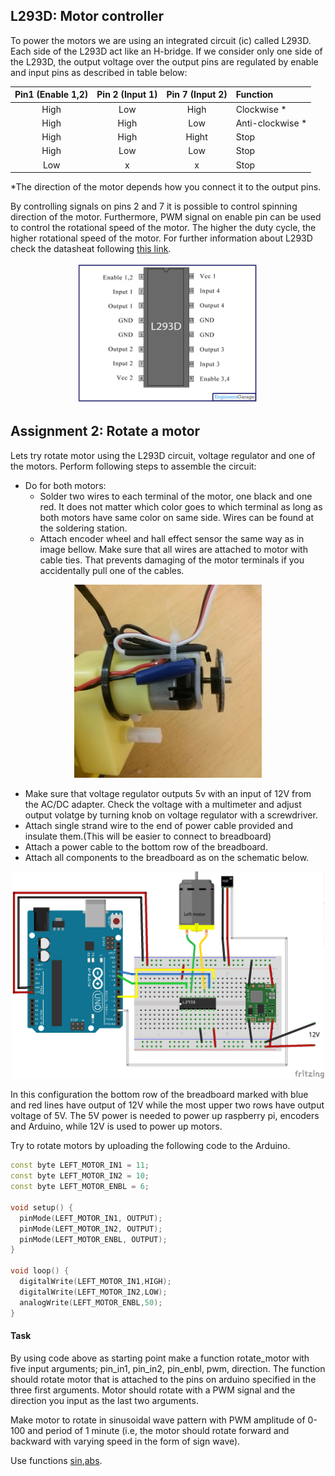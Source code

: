 ## L293D: Motor controller
To power the motors we are using an integrated circuit (ic) called L293D. Each side of the L293D act like an H-bridge. If we consider only one side of the L293D, the output voltage over the output pins are regulated by enable and input pins as described in table below:

| Pin1 (Enable 1,2) | Pin 2 (Input 1) | Pin 7 (Input 2) | Function         |
|:-------:|:-------:|:-------:|:------------------|
| High  | Low   | High  | Clockwise \*     |
| High  | High  | Low   | Anti-clockwise \*|
| High  | High  | Hight | Stop             |
| High  | Low   | Low   | Stop             |
| Low   | x     | x     | Stop             |
\*The direction of the motor depends how you connect it to the output pins.

By controlling signals on pins 2 and 7 it is possible to control spinning direction of the motor. Furthermore, PWM signal on enable pin can be used to control the rotational speed of the motor. The higher the duty cycle, the higher rotational speed of the motor. For further information about L293D check the datasheat following [this link](http://users.ece.utexas.edu/~valvano/Datasheets/L293D_ST.pdf).

<center>
<img src="workshop1/L293D.jpg" alt="L293D" width="300"/>
</center>

## Assignment 2: Rotate a motor
Lets try rotate motor using the L293D circuit, voltage regulator and one of the motors. Perform following steps to assemble the circuit:

* Do for both motors:
  * Solder two wires to each terminal of the motor, one black and one red. It does not matter which color goes to which terminal as long as both motors have same color on same side. Wires can be found at the soldering station.
  * Attach encoder wheel and hall effect sensor the same way as in image bellow. Make sure that all wires are attached to motor with cable ties. That prevents damaging of the motor terminals if you accidentally pull one of the cables.

<center>
<img src="workshop1/connections.jpg" alt="motor_connections" width="300"/>
</center>


* Make sure that voltage regulator outputs 5v with an input of 12V from the AC/DC adapter. Check the voltage with a multimeter and adjust output volatge by turning knob on voltage regulator with a screwdriver.
* Attach single strand wire to the end of power cable provided and insulate them.(This will be easier to connect to breadboard) 
* Attach a power cable to the bottom row of the breadboard.
* Attach all components to the breadboard as on the schematic below.

<center>
<img src="workshop1/breadbord_schematics_one_motor.png" alt="one_motor" width="500"/>
</center>


In this configuration the bottom row of the breadboard marked with blue and red lines have output of 12V while the most upper two rows have output voltage of 5V. The 5V power is needed to power up raspberry pi, encoders and Arduino, while 12V is used to power up motors.

Try to rotate motors by uploading the following code to the Arduino.
```cpp
const byte LEFT_MOTOR_IN1 = 11;
const byte LEFT_MOTOR_IN2 = 10;
const byte LEFT_MOTOR_ENBL = 6;

void setup() {
  pinMode(LEFT_MOTOR_IN1, OUTPUT);
  pinMode(LEFT_MOTOR_IN2, OUTPUT);
  pinMode(LEFT_MOTOR_ENBL, OUTPUT);
}

void loop() {
  digitalWrite(LEFT_MOTOR_IN1,HIGH);
  digitalWrite(LEFT_MOTOR_IN2,LOW);
  analogWrite(LEFT_MOTOR_ENBL,50);
}
```

#### Task
By using code above as starting point make a function rotate_motor with five input arguments; pin_in1, pin_in2, pin_enbl, pwm, direction. The function should rotate motor that is attached to the pins on arduino specified in the three first arguments. Motor should rotate with a PWM signal and the direction you input as the last two arguments.

Make motor to rotate in sinusoidal wave pattern with PWM amplitude of 0-100 and period of 1 minute (i.e, the motor should rotate forward and backward with varying speed in the form of sign wave).

Use functions [sin](https://www.arduino.cc/en/Reference/Sin),[abs](https://www.arduino.cc/en/Reference/abs).